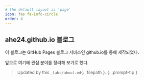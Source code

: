 ```yaml
---
# the default layout is 'page'
icon: fas fa-info-circle
order: 4
---
```


## ahe24.github.io 블로그

이 블로그는 GitHub Pages 블로그 서비스인 github.io를 통해 제작되었다.

앞으로 여기에 관심 분야를 정리해 보기로 했다.


> Updated by this `_tabs/about.md`{: .filepath }.
{: .prompt-tip }
